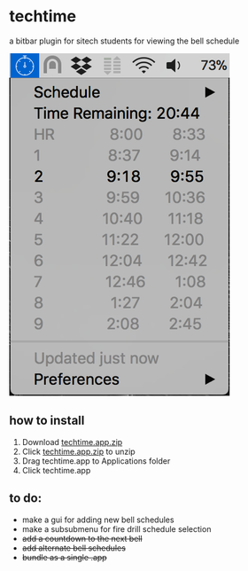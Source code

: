 # techtime
a bitbar plugin for sitech students for viewing the bell schedule

![](https://raw.githubusercontent.com/klamike/techtime/master/demopic.png)
## how to install

1) Download [techtime.app.zip](https://github.com/klamike/techtime/releases)
2) Click [techtime.app.zip](https://github.com/klamike/techtime/releases) to unzip
3) Drag techtime.app to Applications folder
4) Click techtime.app

## to do:

- make a gui for adding new bell schedules
- make a subsubmenu for fire drill schedule selection
 - ~~add a countdown to the next bell~~
 - ~~add alternate bell schedules~~
 - ~~bundle as a single .app~~
